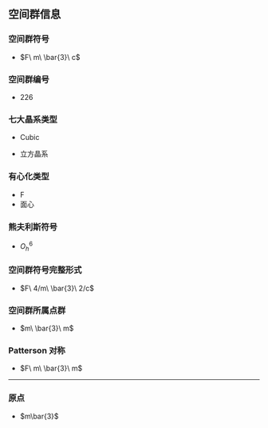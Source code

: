 

## 空间群信息

### 空间群符号

- $F\ m\ \bar{3}\ c$

### 空间群编号

-  226

### 七大晶系类型

- Cubic

- 立方晶系

### 有心化类型

- F
- 面心

### 熊夫利斯符号

- $O_h^{6}$

### 空间群符号完整形式

- $F\ 4/m\ \bar{3}\ 2/c$

### 空间群所属点群

- $m\ \bar{3}\ m$

### Patterson 对称

- $F\ m\ \bar{3}\ m$

---

### 原点

- $m\bar{3}$
